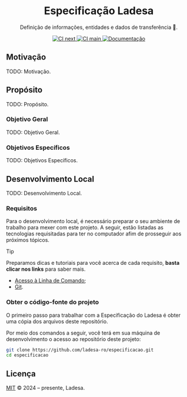 <h1 align="center">Especificação Ladesa</h1>

<p align="center">Definição de informações, entidades e dados de transferência 💝.</p>

<div align="center">
  <a href="https://github.com/ladesa-ro/especificacao/actions/workflows/ci.yml?query=branch%3Anext">
    <img alt="CI next" src="https://img.shields.io/github/actions/workflow/status/ladesa-ro/especificacao/ci.yml?style=for-the-badge&logo=githubactions&logoColor=white&label=next&branch=next&labelColor=18181B" />
  </a>
  <a href="https://github.com/ladesa-ro/especificacao/actions/workflows/ci.yml?query=branch%3Amain">
    <img alt="CI main" src="https://img.shields.io/github/actions/workflow/status/ladesa-ro/especificacao/ci.yml?style=for-the-badge&logo=githubactions&logoColor=white&label=main&branch=main&labelColor=18181B" />
  </a>
  <a href="#">
    <img alt="Documentação" src="https://img.shields.io/badge/DOCS.LADESA-118d3b?style=for-the-badge&logo=readme&logoColor=white&label=Documenta%C3%A7%C3%A3o&labelColor=18181b" />
  </a>
</div>

## Motivação

TODO: Motivação.

## Propósito

TODO: Propósito.

### Objetivo Geral

TODO: Objetivo Geral.

### Objetivos Específicos

TODO: Objetivos Específicos.

## Desenvolvimento Local

TODO: Desenvolvimento Local.

### Requisitos

Para o desenvolvimento local, é necessário preparar o seu ambiente de trabalho para mexer com este projeto. A seguir, estão listadas as tecnologias requisitadas para ter no computador afim de prosseguir aos próximos tópicos.

> [!TIP]
> Preparamos dicas e tutoriais para você acerca de cada requisito,
> **basta clicar nos links** para saber mais.

- [Acesso à Linha de Comando](https://docs.ladesa.com.br/developers/tutorials/os/command-line/);
- [Git](https://docs.ladesa.com.br/developers/tutorials/source-code/git/).

### Obter o código-fonte do projeto

O primeiro passo para trabalhar com a Especificação do Ladesa é obter uma cópia dos arquivos deste repositório.

Por meio dos comandos a seguir, você terá em sua máquina de desenvolvimento o acesso ao repositório deste projeto:

```sh
git clone https://github.com/ladesa-ro/especificacao.git
cd especificacao
```

## Licença

[MIT](./LICENSE) © 2024 – presente, Ladesa.
